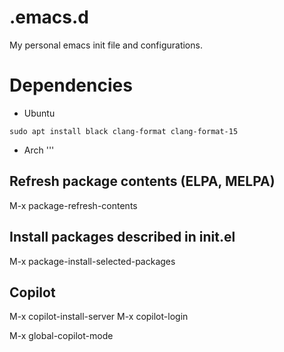 # .emacs.d
My personal emacs init file and configurations.

# Dependencies

* Ubuntu
```
sudo apt install black clang-format clang-format-15
```

* Arch
'''

## Refresh package contents (ELPA, MELPA)
M-x package-refresh-contents

## Install packages described in init.el
M-x package-install-selected-packages


## Copilot
M-x copilot-install-server
M-x copilot-login

M-x global-copilot-mode

